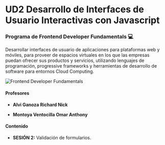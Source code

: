 # UD2 Desarrollo de Interfaces de Usuario Interactivas con Javascript

### Programa de Frontend Developer Fundamentals :computer:

Desarrollar interfaces de usuario de aplicaciones para plataformas web y móviles, para proveer de espacios virtuales en los que las empresas puedan ofrecer sus productos y servicios, utilizando lenguajes de programación, progressive frameworks y herramientas de desarrollo de software para entornos Cloud Computing.

 ![Frontend Developer Fundamentals](https://www.certus.edu.pe/wp-content/uploads/2020/08/front-end-developer.jpg)

#### Profesores

- **Alvi Ganoza Richard Nick**
  
- **Montoya Ventocilla Omar Anthony**

#### Contenido

- **SESIÓN 2:**  Validación  de formularios.



